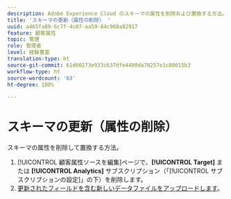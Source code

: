 ```yaml
---
description: Adobe Experience Cloud のスキーマの属性を削除および置換する方法。
title: 'スキーマの更新（属性の削除） '
uuid: a465fa89-6c7f-4c07-aa59-84c968a82917
feature: 顧客属性
topic: 管理
role: 管理者
level: 経験豊富
translation-type: ht
source-git-commit: 61d60273e933c637dfe4400da78257e1c80015b3
workflow-type: ht
source-wordcount: '63'
ht-degree: 100%

---
```



# スキーマの更新（属性の削除）

スキーマの属性を削除して置換する方法。

1. [!UICONTROL 顧客属性ソースを編集]ページで、**[!UICONTROL Target]** または **[!UICONTROL Analytics]** サブスクリプション（「[!UICONTROL サブスクリプションの設定]」の下）を削除します。
1. [更新されたフィールドを含む新しいデータファイルをアップロードします](../attributes/t-crs-usecase.md#task_BCC327B2A0EF4A1BBB2934013AB92B78)。
